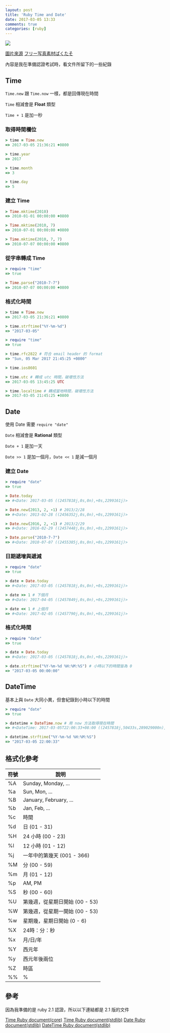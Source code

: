 ```yaml
---
layout: post
title: 'Ruby Time and Date'
date: 2017-03-05 13:33
comments: true
categories: [ruby]
---
```

![](http://i.imgur.com/EsiorQx.jpg)

[圖片來源](https://www.pakutaso.com/20160628181pc-11.html)
[フリー写真素材ぱくたそ](https://www.pakutaso.com/)

內容是我在準備認證考試時，看文件所留下的一些紀錄

<!--more-->

## Time

`Time.new` 跟 `Time.now` 一樣，都是回傳現在時間

`Time` 相減會是 **Float** 類型

`Time + 1`  是加一秒

### 取得時間欄位

```ruby
> time = Time.new
=> 2017-03-05 21:36:21 +0800

> time.year
=> 2017

> time.month
=> 3

> time.day
=> 5
```

### 建立 Time

```ruby
> Time.mktime(2010)
=> 2010-01-01 00:00:00 +0800

> Time.mktime(2010, 7)
=> 2010-07-01 00:00:00 +0800

> Time.mktime(2010, 7, 7)
=> 2010-07-07 00:00:00 +0800
```

### 從字串轉成 Time

```ruby
> require "time"
=> true

> Time.parse("2010-7-7")
=> 2010-07-07 00:00:00 +0800
```

### 格式化時間

```ruby
> time = Time.new
=> 2017-03-05 21:36:21 +0800

> time.strftime("%Y-%m-%d")
=> "2017-03-05"

> require "time"
=> true

> time.rfc2822 # 符合 email header 的 format
=> "Sun, 05 Mar 2017 21:45:25 +0800"

> time.ios8601

> time.utc # 轉成 utc 時間，破壞性方法
=> 2017-03-05 13:45:25 UTC

> time.localtime # 轉成當地時間，破壞性方法
=> 2017-03-05 21:45:25 +0800
```

## Date

使用 Date 需要 `require "date"`

`Date` 相減會是 **Rational** 類型

`Date + 1`  是加一天

`Date >> 1` 是加一個月，`Date << 1` 是減一個月

### 建立 Date

```ruby
> require "date"
=> true

> Date.today
=> #<Date: 2017-03-05 ((2457818j,0s,0n),+0s,2299161j)>

> Date.new(2013, 2, -1) # 2013/2/28
=> #<Date: 2013-02-28 ((2456352j,0s,0n),+0s,2299161j)>

> Date.new(2016, 2, -1) # 2013/2/29
=> #<Date: 2016-02-29 ((2457448j,0s,0n),+0s,2299161j)>

> Date.parse("2010-7-7")
=> #<Date: 2010-07-07 ((2455385j,0s,0n),+0s,2299161j)>
```

### 日期遞增與遞減

```ruby
> require "date"
=> true

> date = Date.today
=> #<Date: 2017-03-05 ((2457818j,0s,0n),+0s,2299161j)>

> date >> 1 # 下個月
=> #<Date: 2017-04-05 ((2457849j,0s,0n),+0s,2299161j)>

> date << 1 # 上個月
=> #<Date: 2017-02-05 ((2457790j,0s,0n),+0s,2299161j)>
```

### 格式化時間

```ruby
> require "date"
=> true

> date = Date.today
=> #<Date: 2017-03-05 ((2457818j,0s,0n),+0s,2299161j)>

> date.strftime("%Y-%m-%d %H:%M:%S") # 小時以下的時間皆為 0
=> "2017-03-05 00:00:00"
```

## DateTime

基本上與 `Date` 大同小異，但會紀錄到小時以下的時間

```ruby
> require "date"
=> true

> datetime = DateTime.now # 用 now 方法取得現在時間
=> #<DateTime: 2017-03-05T22:00:33+08:00 ((2457818j,50433s,289029000n),+28800s,2299161j)>

> datetime.strftime("%Y-%m-%d %H:%M:%S")
=> "2017-03-05 22:00:33"
```

## 格式化參考

|符號|說明|
|----|----|
|%A	| Sunday, Monday, ... |
|%a	| Sun, Mon, ... |
|%B	| January, February, ... |
|%b	| Jan, Feb, ... |
|%c	| 時間 |
|%d	| 日 (01 - 31) |
|%H	| 24 小時 (00 - 23) |
|%l	| 12 小時 (01 - 12) |
|%j	| 一年中的第幾天 (001 - 366) |
|%M	| 分 (00 - 59) |
|%m	| 月 (01 - 12) |
|%p	| AM, PM |
|%S	| 秒 (00 - 60) |
|%U	| 第幾週，從星期日開始 (00 - 53) |
|%W	| 第幾週，從星期一開始 (00 - 53) |
|%w	| 星期幾，星期日開始 (0 - 6) |
|%X	| 24時：分：秒 |
|%x	| 月/日/年 |
|%Y	| 西元年 |
|%y	| 西元年後兩位 |
|%Z	| 時區 |
|%%	| % |

## 參考

因為我準備的是 ruby 2.1 認證，所以以下連結都是 2.1 版的文件

[Time Ruby document(core)](http://ruby-doc.org/core-2.1.0/Time.html)
[Time Ruby document(stdlib)](https://ruby-doc.org/stdlib-2.1.0/libdoc/time/rdoc/Time.html)
[Date Ruby document(stdlib)](https://ruby-doc.org/stdlib-2.1.0/libdoc/date/rdoc/Date.html)
[DateTime Ruby document(stdlib)](https://ruby-doc.org/stdlib-2.1.0/libdoc/date/rdoc/DateTime.html)

